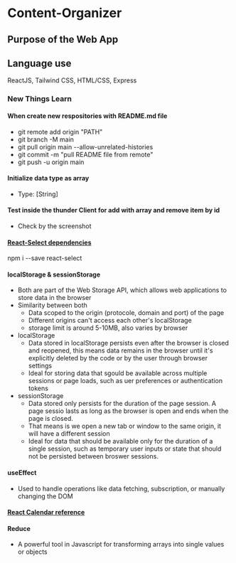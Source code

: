 # Content-Organizer

## Purpose of the Web App

## Language use

ReactJS, Tailwind CSS, HTML/CSS, Express

### New Things Learn

#### When create new respositories with README.md file

- git remote add origin "PATH"
- git branch -M main
- git pull origin main --allow-unrelated-histories
- git commit -m "pull README file from remote"
- git push -u origin main

#### Initialize data type as array

- Type: [String]

#### Test inside the thunder Client for add with array and remove item by id

- Check by the screenshot

#### [React-Select dependencies](https://react-select.com/home)

npm i --save react-select

#### localStorage & sessionStorage

- Both are part of the Web Storage API, which allows web applications to store data in the browser
- Similarity between both
  - Data scoped to the origin (protocole, domain and port) of the page
  - Different origins can't access each other's localStorage
  - storage limit is around 5-10MB, also varies by browser
- localStorage
  - Data stored in localStorage persists even after the browser is closed and reopened, this means data remains in the browser until it's explicitly deleted by the code or by the user through browser settings
  - Ideal for storing data that sgould be available across multiple sessions or page loads, such as uer preferences or authentication tokens
- sessionStorage
  - Data stored only persists for the duration of the page session. A page sessio lasts as long as the browser is open and ends when the page is closed.
  - That means is we open a new tab or window to the same origin, it will have a different session
  - Ideal for data that should be available only for the duration of a single session, such as temporary user inputs or state that should not be persisted between broswer sessions.

#### useEffect

- Used to handle operations like data fetching, subscription, or manually changing the DOM

#### [React Calendar reference](https://derrickotte.medium.com/how-to-create-a-calendar-from-scratch-in-react-1f2db197454d)

#### Reduce

- A powerful tool in Javascript for transforming arrays into single values or objects

